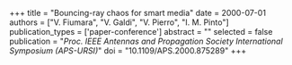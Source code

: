 +++
title = "Bouncing-ray chaos for smart media"
date = 2000-07-01
authors = ["V. Fiumara", "V. Galdi", "V. Pierro", "I. M. Pinto"]
publication_types = ['paper-conference']
abstract = ""
selected = false
publication = "*Proc. IEEE Antennas and Propagation Society International Symposium (APS-URSI)*"
doi = "10.1109/APS.2000.875289"
+++

